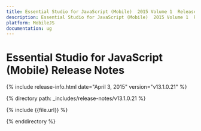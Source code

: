 ```yaml
---
title: Essential Studio for JavaScript (Mobile)  2015 Volume 1  Release Notes  
description: Essential Studio for JavaScript (Mobile)  2015 Volume 1  Release Notes  
platform: MobileJS
documentation: ug
---
```


# Essential Studio for JavaScript (Mobile)  Release Notes  

{% include release-info.html date="April 3, 2015"  version="v13.1.0.21" %} 


{% directory path: _includes/release-notes/v13.1.0.21 %}

{% include {{file.url}} %}

{% enddirectory %}